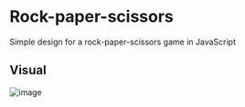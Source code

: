 # Rock-paper-scissors
<p>Simple design for a rock-paper-scissors game in JavaScript</p>

<h2>Visual</h2>

![image](https://github.com/user-attachments/assets/9e4685ec-4b27-40b7-9ed0-71cfa6c892f4)
